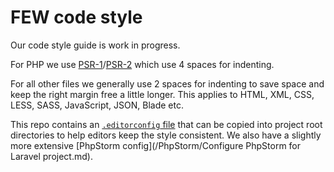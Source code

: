 # FEW code style
Our code style guide is work in progress.

For PHP we use [PSR-1](https://github.com/php-fig/fig-standards/blob/master/accepted/PSR-1-basic-coding-standard.md)/[PSR-2](https://github.com/php-fig/fig-standards/blob/master/accepted/PSR-2-coding-style-guide.md) which use 4 spaces for indenting.

For all other files we generally use 2 spaces for indenting to save space and keep the right margin free a little longer.
This applies to HTML, XML, CSS, LESS, SASS, JavaScript, JSON, Blade etc.

This repo contains an [`.editorconfig` file](/.editorconfig) that can be copied into project root directories
to help editors keep the style consistent.
We also have a slightly more extensive [PhpStorm config](/PhpStorm/Configure PhpStorm for Laravel project.md).
